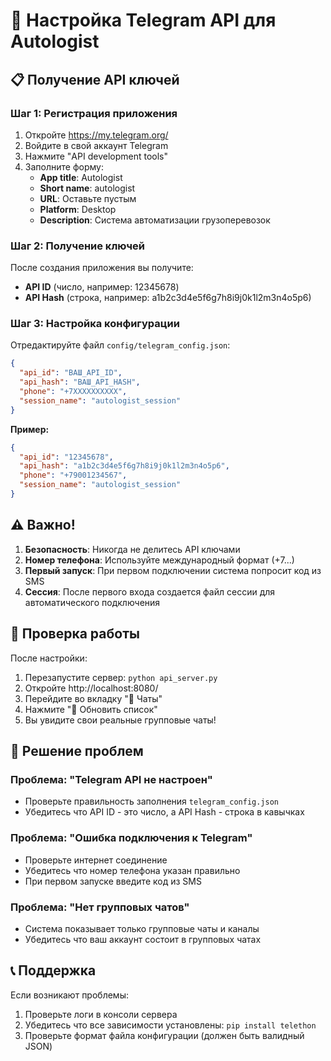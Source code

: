 # 🔧 Настройка Telegram API для Autologist

## 📋 Получение API ключей

### Шаг 1: Регистрация приложения
1. Откройте https://my.telegram.org/
2. Войдите в свой аккаунт Telegram
3. Нажмите "API development tools"
4. Заполните форму:
   - **App title**: Autologist
   - **Short name**: autologist
   - **URL**: Оставьте пустым
   - **Platform**: Desktop
   - **Description**: Система автоматизации грузоперевозок

### Шаг 2: Получение ключей
После создания приложения вы получите:
- **API ID** (число, например: 12345678)
- **API Hash** (строка, например: a1b2c3d4e5f6g7h8i9j0k1l2m3n4o5p6)

### Шаг 3: Настройка конфигурации
Отредактируйте файл `config/telegram_config.json`:

```json
{
  "api_id": "ВАШ_API_ID",
  "api_hash": "ВАШ_API_HASH",
  "phone": "+7XXXXXXXXXX",
  "session_name": "autologist_session"
}
```

**Пример:**
```json
{
  "api_id": "12345678",
  "api_hash": "a1b2c3d4e5f6g7h8i9j0k1l2m3n4o5p6",
  "phone": "+79001234567",
  "session_name": "autologist_session"
}
```

## ⚠️ Важно!

1. **Безопасность**: Никогда не делитесь API ключами
2. **Номер телефона**: Используйте международный формат (+7...)
3. **Первый запуск**: При первом подключении система попросит код из SMS
4. **Сессия**: После первого входа создается файл сессии для автоматического подключения

## 🚀 Проверка работы

После настройки:
1. Перезапустите сервер: `python api_server.py`
2. Откройте http://localhost:8080/
3. Перейдите во вкладку "💬 Чаты"
4. Нажмите "🔄 Обновить список"
5. Вы увидите свои реальные групповые чаты!

## 🔧 Решение проблем

### Проблема: "Telegram API не настроен"
- Проверьте правильность заполнения `telegram_config.json`
- Убедитесь что API ID - это число, а API Hash - строка в кавычках

### Проблема: "Ошибка подключения к Telegram"
- Проверьте интернет соединение
- Убедитесь что номер телефона указан правильно
- При первом запуске введите код из SMS

### Проблема: "Нет групповых чатов"
- Система показывает только групповые чаты и каналы
- Убедитесь что ваш аккаунт состоит в групповых чатах

## 📞 Поддержка

Если возникают проблемы:
1. Проверьте логи в консоли сервера
2. Убедитесь что все зависимости установлены: `pip install telethon`
3. Проверьте формат файла конфигурации (должен быть валидный JSON)